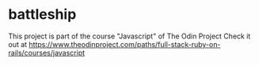 # battleship
This project is part of the course "Javascript" of The Odin Project
Check it out at https://www.theodinproject.com/paths/full-stack-ruby-on-rails/courses/javascript